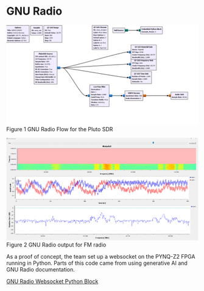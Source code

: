 # **GNU Radio**



![GNU Radio Flow](Images/GNU_RADIO_Flow_Pluto1.png)
Figure 1 GNU Radio Flow for the Pluto SDR

![GNU Radio FM radio output](Images/GNU_RADIO_Output_Pluto1.png)
Figure 2 GNU Radio output for FM radio


As a proof of concept, the team set up a websocket on the PYNQ-Z2 FPGA running in Python.  Parts of this code came from using generative AI and GNU Radio documentation.

[GNU Radio Websocket Python Block](https://github.com/Eskdagoat/Qorvo_F24_SD/blob/main/GNU_Radio/Pluto_RX_FM/LED_Test_epy_block_1.py)
